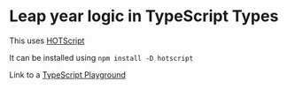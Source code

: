 # Leap year logic in TypeScript Types
This uses [HOTScript](https://github.com/gvergnaud/HOTScript)

It can be installed using `npm install -D hotscript`

Link to a [TypeScript Playground](https://www.typescriptlang.org/play?#code/PTAEBUAsEsGdQK6wKbwOYDdkCcB2BDBAEwHJ5IB7AF1gGNtoAHKgLlEiqsdhZDWiqQEAIwB0tCgFtgmHGgLFgACQDy4AMr0mVAFAhQA0LXy5Qw5Adywq+ADa3kRRLGi40oXI0mXrd26ABaABF2ajoGZj0wakgcAHc4C0M4-HhzAE8KXCdJdIh0xlQtZlAAa1wKOIciNAsqClBaqlA4imxS1zQdaElGNuaAb1AAOQRJc2xYABpQAGE-AF9QADNsKVAAIkoaYqoNgG4dHSoCiwBJWAAZZHxGdJvsAB4ATQfQZAAPKmRs+FwxiagAA+Zmg-FwVAAfKAALw6UBzPyPUbjHCwUSzKSMfDYZCPeb2ZEAtGiACyFCILweMwALJDITMAAz095fH5EeCM+EI0AAfkRhJRE3R5MprxxMwAjIzmdDPt9fqAuTyefyCbYiajJmSKVSJaAaTKWfL2ZzuSqEfyAAYAEgG4uwSzgoHwoAct1A9xxVvNFrYtvtDydf2oLrdN0YnoePotoH9dodwbD7sjXuwMZ58cDOKTFWarpTUe9R306nwkgsafg32sjjMeRiOFZ5cYDh4x1OEFQVElAE4ZbDQBdrrc048+0bDidCl3rAAmGWMwfDiNjheTjsz8DdhdzgDMy6uq4ej13e8hU872-njLnNMPI7uJ93dMOQA)
